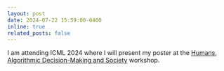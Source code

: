 ```yaml
---
layout: post
date: 2024-07-22 15:59:00-0400
inline: true
related_posts: false
---
```


I am attending ICML 2024 where I will present my poster at the [Humans, Algorithmic Decision-Making and Society](https://humans-algs-society.github.io) workshop.
